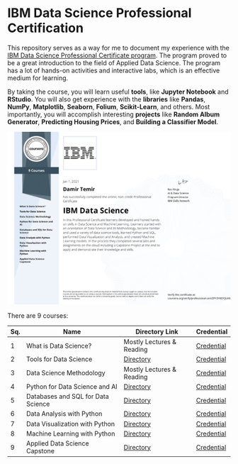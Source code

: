 # IBM Data Science Professional Certification

This repository serves as a way for me to document my experience with the [IBM Data Science Professional Certificate program](https://www.coursera.org/professional-certificates/ibm-data-science). 
The program proved to be a great introduction to the field of Applied Data Science. 
The program has a lot of hands-on activities and interactive labs, which is an effective medium for learning.


By taking the course, you will learn useful **tools**, like **Jupyter Notebook** and **RStudio**.
You will also get experience with the **libraries** like **Pandas**, **NumPy**, **Matplotlib**, **Seaborn**, **Folium**, **Scikit-Learn**, and others.
Most importantly, you will accomplish interesting **projects** like **Random Album Generator**, **Predicting Housing Prices**, and **Building a Classifier Model**.

![Certificate](IBM-1.png)

There are 9 courses:

Sq. |Name | Directory Link | Credential
--- | --- | --- | --- 
1 | What is Data Science? | Mostly Lectures & Reading | [Credential](https://www.coursera.org/account/accomplishments/certificate/C9WYWYYBWWYZ)
2 | Tools for Data Science | [Directory](https://github.com/dtemir/data-science-IBM/tree/main/tools) | [Credential](https://www.coursera.org/account/accomplishments/certificate/DAT3YC5J5XPZ)
3 | Data Science Methodology | Mostly Lectures & Reading | [Credential](https://www.coursera.org/account/accomplishments/certificate/BREB3HZG3N85)
4 | Python for Data Science and AI | [Directory](https://github.com/dtemir/data-science-IBM/tree/main/python) | [Credential](https://www.coursera.org/account/accomplishments/certificate/28DCUVZ4WGDN)
5 | Databases and SQL for Data Science | [Directory](https://github.com/dtemir/data-science-IBM/tree/main/databases) | [Credential](https://www.coursera.org/account/accomplishments/certificate/6TJ4DHBQNCCS)
6 | Data Analysis with Python | [Directory](https://github.com/dtemir/data-science-IBM/tree/main/analysis) | [Credential](https://www.coursera.org/account/accomplishments/certificate/4TKRW5YZCDS3)
7 | Data Visualization with Python | [Directory](https://github.com/dtemir/data-science-IBM/tree/main/visualization) | [Credential](https://www.coursera.org/account/accomplishments/certificate/52X8DYTD2RL6)
8 | Machine Learning with Python | [Directory](https://github.com/dtemir/data-science-IBM/tree/main/machine-learning) | [Credential](https://www.coursera.org/account/accomplishments/certificate/9T6WGR3HJXDW)
9 | Applied Data Science Capstone | [Directory](https://github.com/dtemir/data-science-IBM/tree/main/capstone) | [Credential](https://www.coursera.org/account/accomplishments/certificate/6T2ZXQ8GJBVD)

